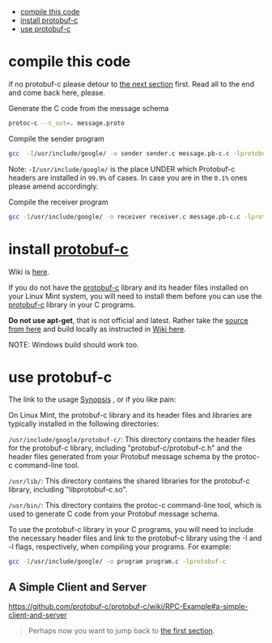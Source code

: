 
- [compile this code](#compile-this-code)
- [install protobuf-c](#install-protobuf-c)
- [use protobuf-c](#use-protobuf-c)


# compile this code

if no protobuf-c please detour to [the next section](#install-protobuf-c) first. Read all to the end and come back here, please.

Generate the C code from the message schema
```bash
protoc-c --c_out=. message.proto
```

Compile the sender program
```bash
gcc  -I/usr/include/google/ -o sender sender.c message.pb-c.c -lprotobuf-c
```

Note: `-I/usr/include/google/` is the place UNDER which Protobuf-c headers are installed in `99.9%` of cases. In case you are in the `0.1%` ones please amend accordingly.

Compile the receiver program
```bash
gcc -I/usr/include/google/ -o receiver receiver.c message.pb-c.c -lprotobuf-c
```

# install [protobuf-c](https://github.com/protobuf-c/protobuf-c)

Wiki is [here](https://github.com/protobuf-c/protobuf-c/wiki).

If you do not have the [protobuf-c](https://github.com/protobuf-c/protobuf-c) library and its header files installed on your Linux Mint system, you will need to install them before you can use the [protobuf-c](https://github.com/protobuf-c/protobuf-c) library in your C programs.

**Do not use apt-get**, that is not official and latest. Rather take the [source from here](https://github.com/protobuf-c/protobuf-c/releases) and build locally as instructed in [Wiki here](https://github.com/protobuf-c/protobuf-c/wiki).

NOTE: Windows build should work too. 

# use protobuf-c

The link to the usage [Synopsis](https://github.com/protobuf-c/protobuf-c#synopsis) , or if you like pain:

On Linux Mint, the protobuf-c library and its header files and libraries are typically installed in the following directories:

`/usr/include/google/protobuf-c/`: This directory contains the header files for the protobuf-c library, including "protobuf-c/protobuf-c.h" and the header files generated from your Protobuf message schema by the protoc-c command-line tool.

`/usr/lib/`: This directory contains the shared libraries for the protobuf-c library, including "libprotobuf-c.so".

`/usr/bin/`: This directory contains the protoc-c command-line tool, which is used to generate C code from your Protobuf message schema.

To use the protobuf-c library in your C programs, you will need to include the necessary header files and link to the protobuf-c library using the -I and -l flags, respectively, when compiling your programs. For example:

```bash
gcc -I/usr/include/google/ -o program program.c -lprotobuf-c
```

## A Simple Client and Server
https://github.com/protobuf-c/protobuf-c/wiki/RPC-Example#a-simple-client-and-server

> Perhaps now you want to jump back to [the first section](#compile-this-code).
